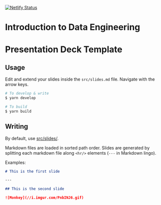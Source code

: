 [![Netlify Status](https://api.netlify.com/api/v1/badges/c479f9f0-be13-4386-8f22-759544713212/deploy-status)](https://app.netlify.com/sites/hardcore-galileo-55838f/deploys)

# Introduction to Data Engineering

# Presentation Deck Template

## Usage

Edit and extend your slides inside the `src/slides.md` file. Navigate with the arrow keys.

```bash
# To develop & write
$ yarn develop

# To build
$ yarn build
```

## Writing

By default, use [src/slides/](src/slides/).

Markdown files are loaded in sorted path order. Slides are generated by
splitting each markdown file along `<hr/>` elements (`---` in Markdown lingo).

Examples:

```md
# This is the first slide

---

## This is the second slide

![Monkey](//i.imgur.com/PnbINJ6.gif)
```

